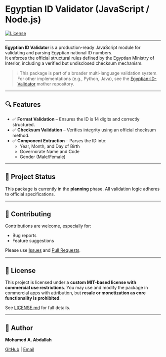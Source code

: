 # Egyptian ID Validator (JavaScript / Node.js)

[![License](https://img.shields.io/badge/license-MIT--Custom-blue)](LICENSE.md)

---

**Egyptian ID Validator** is a production-ready JavaScript module for validating and parsing Egyptian national ID numbers.  
It enforces the official structural rules defined by the Egyptian Ministry of Interior, including a verified but undisclosed checksum mechanism.

> ℹ️ This package is part of a broader multi-language validation system.  
> For other implementations (e.g., Python, Java), see the [Egyptian-ID-Validator](https://github.com/MohamedAAbdallah/Egyptian-ID-Validator) mother repository.

---

## 🔍 Features

- ✅ **Format Validation** – Ensures the ID is 14 digits and correctly structured.
- ✅ **Checksum Validation** – Verifies integrity using an official checksum method.
- ✅ **Component Extraction** – Parses the ID into:
  - Year, Month, and Day of Birth
  - Governorate Name and Code
  - Gender (Male/Female)

---

## 📁 Project Status

This package is currently in the **planning** phase.
All validation logic adheres to official specifications.

---

## 🤝 Contributing

Contributions are welcome, especially for:

- Bug reports
- Feature suggestions

Please use [Issues](https://github.com/MohamedAAbdallah/Egyptian-ID-Validator-Npm/issues) and [Pull Requests](https://github.com/MohamedAAbdallah/Egyptian-ID-Validator-Npm/pulls).

---

## 📄 License

This project is licensed under a **custom MIT-based license with commercial use restrictions**.
You may use and modify the package in commercial apps with attribution, but **resale or monetization as core functionality is prohibited**.

See [LICENSE.md](LICENSE.md) for full details.

---

## 👤 Author

**Mohamed A. Abdallah**

[GitHub](https://github.com/MohamedAAbdallah) | [Email](mailto:eng.mohamed.a.abdallah@gmail.com)
